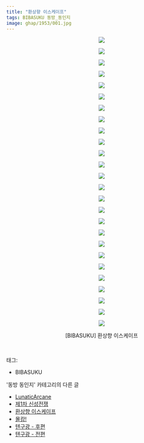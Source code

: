 ```yaml
---
title: "환상향 이스케이프"
tags: BIBASUKU 동방_동인지
image: ghap/1953/001.jpg
---
```

<div class="article">
<p style="text-align: center; clear: none; float: none;"><img src="{{ site.nasurl }}/ghap/1953/001.jpg"/></p>
<p style="text-align: center; clear: none; float: none;"><img src="{{ site.nasurl }}/ghap/1953/002.jpg"/></p>
<p style="text-align: center; clear: none; float: none;"><img src="{{ site.nasurl }}/ghap/1953/003.jpg"/></p>
<p style="text-align: center; clear: none; float: none;"><img src="{{ site.nasurl }}/ghap/1953/004.jpg"/></p>
<p style="text-align: center; clear: none; float: none;"><img src="{{ site.nasurl }}/ghap/1953/005.jpg"/></p>
<p style="text-align: center; clear: none; float: none;"><img src="{{ site.nasurl }}/ghap/1953/006.jpg"/></p>
<p style="text-align: center; clear: none; float: none;"><img src="{{ site.nasurl }}/ghap/1953/007.jpg"/></p>
<p style="text-align: center; clear: none; float: none;"><img src="{{ site.nasurl }}/ghap/1953/008.jpg"/></p>
<p style="text-align: center; clear: none; float: none;"><img src="{{ site.nasurl }}/ghap/1953/009.jpg"/></p>
<p style="text-align: center; clear: none; float: none;"><img src="{{ site.nasurl }}/ghap/1953/010.jpg"/></p>
<p style="text-align: center; clear: none; float: none;"><img src="{{ site.nasurl }}/ghap/1953/011.jpg"/></p>
<p style="text-align: center; clear: none; float: none;"><img src="{{ site.nasurl }}/ghap/1953/012.jpg"/></p>
<p style="text-align: center; clear: none; float: none;"><img src="{{ site.nasurl }}/ghap/1953/013.jpg"/></p>
<p style="text-align: center; clear: none; float: none;"><img src="{{ site.nasurl }}/ghap/1953/014.jpg"/></p>
<p style="text-align: center; clear: none; float: none;"><img src="{{ site.nasurl }}/ghap/1953/015.jpg"/></p>
<p style="text-align: center; clear: none; float: none;"><img src="{{ site.nasurl }}/ghap/1953/016.jpg"/></p>
<p style="text-align: center; clear: none; float: none;"><img src="{{ site.nasurl }}/ghap/1953/017.jpg"/></p>
<p style="text-align: center; clear: none; float: none;"><img src="{{ site.nasurl }}/ghap/1953/018.jpg"/></p>
<p style="text-align: center; clear: none; float: none;"><img src="{{ site.nasurl }}/ghap/1953/019.jpg"/></p>
<p style="text-align: center; clear: none; float: none;"><img src="{{ site.nasurl }}/ghap/1953/020.jpg"/></p>
<p style="text-align: center; clear: none; float: none;"><img src="{{ site.nasurl }}/ghap/1953/021.jpg"/></p>
<p style="text-align: center; clear: none; float: none;"><img src="{{ site.nasurl }}/ghap/1953/022.jpg"/></p>
<p style="text-align: center; clear: none; float: none;"><img src="{{ site.nasurl }}/ghap/1953/023.jpg"/></p>
<p style="text-align: center; clear: none; float: none;"><img src="{{ site.nasurl }}/ghap/1953/024.jpg"/></p>
<p style="text-align: center; clear: none; float: none;"><img src="{{ site.nasurl }}/ghap/1953/025.jpg"/></p>
<p style="text-align: center; clear: none; float: none;"><img src="{{ site.nasurl }}/ghap/1953/026.jpg"/></p>
<p style="text-align: center; clear: none; float: none;">[BIBASUKU] 환상향 이스케이프</p>
<p><br/></p>
</div><div class="tagTrail">
<p>태그: </p>
<ul>
<li>BIBASUKU</li>
</ul>
</div><div class="another">
<p>'동방 동인지' 카테고리의 다른 글</p>
<ul>
<li><a href="/2016-09-01-ghap_1955">LunaticArcane</a></li>
<li><a href="/2016-09-01-ghap_1954">제1차 신성전쟁</a></li>
<li><a href="/2016-09-01-ghap_1953">환상향 이스케이프</a></li>
<li><a href="/2016-09-01-ghap_1952">몰캉!</a></li>
<li><a href="/2016-09-01-ghap_1951">텐구광 - 후편</a></li>
<li><a href="/2016-09-01-ghap_1950">텐구광 - 전편</a></li>
</ul>
</div><div class="cb_module cb_fluid">
<div class="cb_wrt cb_profile">
</div><!-- commentList close -->
</div>